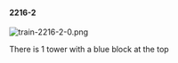 #### 2216-2
![train-2216-2-0.png](https://github.com/lil-lab/nlvr/raw/master/nlvr/train/images/32/train-2216-2-0.png "train-2216-2-0.png")

There is 1 tower with a blue block at the top